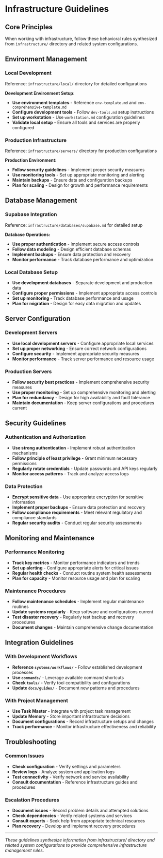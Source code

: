 # Infrastructure Guidelines

## Core Principles

When working with infrastructure, follow these behavioral rules synthesized from `infrastructure/` directory and related system configurations.

## Environment Management

### Local Development
Reference: `infrastructure/local/` directory for detailed configurations

**Development Environment Setup:**
- **Use environment templates** - Reference `env-template.md` and `env-comprehensive-template.md`
- **Configure development tools** - Follow `dev-tools.md` setup instructions
- **Set up workstation** - Use `workstation.md` configuration guidelines
- **Validate local setup** - Ensure all tools and services are properly configured

### Production Infrastructure
Reference: `infrastructure/servers/` directory for production configurations

**Production Environment:**
- **Follow security guidelines** - Implement proper security measures
- **Use monitoring tools** - Set up appropriate monitoring and alerting
- **Maintain backups** - Ensure data and configuration backups
- **Plan for scaling** - Design for growth and performance requirements

## Database Management

### Supabase Integration
Reference: `infrastructure/databases/supabase.md` for detailed setup

**Database Operations:**
- **Use proper authentication** - Implement secure access controls
- **Follow data modeling** - Design efficient database schemas
- **Implement backups** - Ensure data protection and recovery
- **Monitor performance** - Track database performance and optimization

### Local Database Setup
- **Use development databases** - Separate development and production data
- **Configure proper permissions** - Implement appropriate access controls
- **Set up monitoring** - Track database performance and usage
- **Plan for migration** - Design for easy data migration and updates

## Server Configuration

### Development Servers
- **Use local development servers** - Configure appropriate local services
- **Set up proper networking** - Ensure correct network configurations
- **Configure security** - Implement appropriate security measures
- **Monitor performance** - Track server performance and resource usage

### Production Servers
- **Follow security best practices** - Implement comprehensive security measures
- **Use proper monitoring** - Set up comprehensive monitoring and alerting
- **Plan for redundancy** - Design for high availability and fault tolerance
- **Maintain documentation** - Keep server configurations and procedures current

## Security Guidelines

### Authentication and Authorization
- **Use strong authentication** - Implement robust authentication mechanisms
- **Follow principle of least privilege** - Grant minimum necessary permissions
- **Regularly rotate credentials** - Update passwords and API keys regularly
- **Monitor access patterns** - Track and analyze access logs

### Data Protection
- **Encrypt sensitive data** - Use appropriate encryption for sensitive information
- **Implement proper backups** - Ensure data protection and recovery
- **Follow compliance requirements** - Meet relevant regulatory and compliance standards
- **Regular security audits** - Conduct regular security assessments

## Monitoring and Maintenance

### Performance Monitoring
- **Track key metrics** - Monitor performance indicators and trends
- **Set up alerting** - Configure appropriate alerts for critical issues
- **Regular health checks** - Conduct routine system health assessments
- **Plan for capacity** - Monitor resource usage and plan for scaling

### Maintenance Procedures
- **Follow maintenance schedules** - Implement regular maintenance routines
- **Update systems regularly** - Keep software and configurations current
- **Test disaster recovery** - Regularly test backup and recovery procedures
- **Document changes** - Maintain comprehensive change documentation

## Integration Guidelines

### With Development Workflows
- **Reference `systems/workflows/`** - Follow established development processes
- **Use `commands/`** - Leverage available command shortcuts
- **Check `tools/`** - Verify tool compatibility and configurations
- **Update `docs/guides/`** - Document new patterns and procedures

### With Project Management
- **Use Task Master** - Integrate with project task management
- **Update Memory** - Store important infrastructure decisions
- **Document configurations** - Record infrastructure setups and changes
- **Track performance** - Monitor infrastructure effectiveness and reliability

## Troubleshooting

### Common Issues
- **Check configuration** - Verify settings and parameters
- **Review logs** - Analyze system and application logs
- **Test connectivity** - Verify network and service availability
- **Consult documentation** - Reference infrastructure guides and procedures

### Escalation Procedures
- **Document issues** - Record problem details and attempted solutions
- **Check dependencies** - Verify related systems and services
- **Consult experts** - Seek help from appropriate technical resources
- **Plan recovery** - Develop and implement recovery procedures

---

*These guidelines synthesize information from infrastructure/ directory and related system configurations to provide comprehensive infrastructure management rules.*
